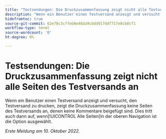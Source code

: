 ```yaml
---
title: "Testsendungen: Die Druckzusammenfassung zeigt nicht alle Testversand-Seiten an."
description: "Wenn ein Benutzer einen Testversand anzeigt und versucht, den Testversand zu drucken, zeigt die Druckzusammenfassung keine Seiten des Testversands an, denen keine Kommentare beigefügt sind. Dies tritt auch dann auf, wenn in der oberen Navigation die Option Alle Seiten ausgewählt ist."
hidefromtoc: true
source-git-commit: 62e78c3cffeb0e48da9cbdd917ddf717e8cb8cf1
workflow-type: tm+mt
source-wordcount: '0'
ht-degree: 0%

---
```



# Testsendungen: Die Druckzusammenfassung zeigt nicht alle Seiten des Testversands an

<!--This article is on both WF and WFP TOCs-->

Wenn ein Benutzer einen Testversand anzeigt und versucht, den Testversand zu drucken, zeigt die Druckzusammenfassung keine Seiten des Testversands an, denen keine Kommentare beigefügt sind. Dies tritt auch dann auf, wenn[!UICONTROL Alle Seiten]In der oberen Navigation ist die Option ausgewählt.

_Erste Meldung am 10. Oktober 2022._

